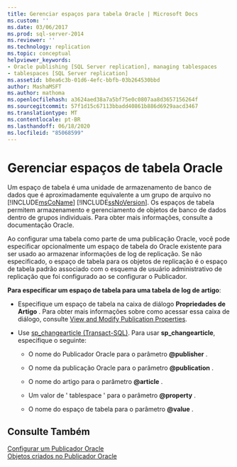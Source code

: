 ```yaml
---
title: Gerenciar espaços para tabela Oracle | Microsoft Docs
ms.custom: ''
ms.date: 03/06/2017
ms.prod: sql-server-2014
ms.reviewer: ''
ms.technology: replication
ms.topic: conceptual
helpviewer_keywords:
- Oracle publishing [SQL Server replication], managing tablespaces
- tablespaces [SQL Server replication]
ms.assetid: b8ea6c3b-01d6-4efc-bbfb-03b264530bbd
author: MashaMSFT
ms.author: mathoma
ms.openlocfilehash: a3624aed38a7a5bf75e0c0807aa8d3657156264f
ms.sourcegitcommit: 57f1d15c67113bbadd40861b886d6929aacd3467
ms.translationtype: MT
ms.contentlocale: pt-BR
ms.lasthandoff: 06/18/2020
ms.locfileid: "85068599"
---
```

# <a name="manage-oracle-tablespaces"></a>Gerenciar espaços de tabela Oracle
  Um espaço de tabela é uma unidade de armazenamento de banco de dados que é aproximadamente equivalente a um grupo de arquivo no [!INCLUDE[msCoName](../../../includes/msconame-md.md)] [!INCLUDE[ssNoVersion](../../../includes/ssnoversion-md.md)]. Os espaços de tabela permitem armazenamento e gerenciamento de objetos de banco de dados dentro de grupos individuais. Para obter mais informações, consulte a documentação Oracle.  
  
 Ao configurar uma tabela como parte de uma publicação Oracle, você pode especificar opcionalmente um espaço de tabela do Oracle existente para ser usado ao armazenar informações de log de replicação. Se não especificado, o espaço de tabela para os objetos de replicação é o espaço de tabela padrão associado com o esquema de usuário administrativo de replicação que foi configurado ao se configurar o Publicador.  
  
 **Para especificar um espaço de tabela para uma tabela de log de artigo**:  
  
-   Especifique um espaço de tabela na caixa de diálogo **Propriedades de Artigo** . Para obter mais informações sobre como acessar essa caixa de diálogo, consulte [View and Modify Publication Properties](../publish/view-and-modify-publication-properties.md).  
  
-   Use [sp_changearticle &#40;Transact-SQL&#41;](/sql/relational-databases/system-stored-procedures/sp-changearticle-transact-sql). Para usar **sp_changearticle**, especifique o seguinte:  
  
    -   O nome do Publicador Oracle para o parâmetro **@publisher** .  
  
    -   O nome da publicação Oracle para o parâmetro **@publication** .  
  
    -   O nome do artigo para o parâmetro **@article** .  
  
    -   Um valor de ' tablespace ' para o parâmetro **@property** .  
  
    -   O nome do espaço de tabela para o parâmetro **@value** .  
  
## <a name="see-also"></a>Consulte Também  
 [Configurar um Publicador Oracle](configure-an-oracle-publisher.md)   
 [Objetos criados no Publicador Oracle](objects-created-on-the-oracle-publisher.md)  
  
  
